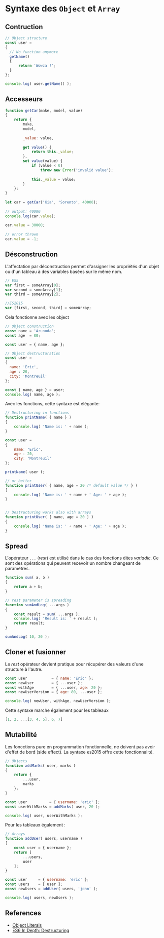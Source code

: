# Syntaxe des `Object` et `Array`

## Contruction
```js
// Object structure
const user =
{
  // No function anymore
  getName()
  {
      return 'Wowza !';
  }
};

console.log( user.getName() );
```

## Accesseurs

```js
function getCar(make, model, value)
{
    return {
        make,
        model,
 
        _value: value,
 
        get value() {
            return this._value;
        },
        set value(value) {
            if (value < 0)
                throw new Error('invalid value');
 
            this._value = value;
        }
    };
}
 
let car = getCar('Kia', 'Sorento', 40000);
 
// output: 40000
console.log(car.value);
 
car.value = 30000;
 
// error thrown
car.value = -1;
```

## Désconstruction

L'affectation par déconstruction permet d'assigner les propriétés d'un objet ou d'un tableau à des variables basées sur le même nom.

```js
// ES5
var first = someArray[0];
var second = someArray[1];
var third = someArray[2];

//ES2015
var [first, second, third] = someArray;
```

Cela fonctionne avec les object
```js
// Object construction
const name = 'Arunoda';
const age  = 80;

const user = { name, age };

// Object destructuration
const user =
{
  name: 'Eric',
  age : 20,
  city: 'Montreuil'
};

const { name, age } = user;
console.log( name, age );
```

Avec les fonctions, cette syntaxe est élégante:

```js
// Destructuring in functions
function printName( { name } )
{
	console.log( 'Name is: ' + name );
}

const user = 
{
	name: 'Eric',
	age : 20,
	city: 'Montreuil'
};

printName( user );

// or better
function printUser( { name, age = 20 /* default value */ } )
{
	console.log( 'Name is: ' + name + ' Age: ' + age );
}


// Destructuring works also with arrays
function printUser( [ name, age = 20 ] )
{
	console.log( 'Name is: ' + name + ' Age: ' + age );
}
```
 
## Spread

L'opérateur `...` (_rest_) est utilisé dans le cas des fonctions dites _variadic_. Ce sont des opérations qui peuvent recevoir un nombre changeant de paramètres.

```js
function sum( a, b )
{
	return a + b;
}

// rest parameter is spreading
function sumAndLog( ...args )
{
	const result = sum( ...args );
	console.log( 'Result is: ' + result );
	return result;
}

sumAndLog( 10, 20 );
```


## Cloner et fusionner

Le _rest_ opérateur devient pratique pour récupérer des valeurs d'une structure à l'autre.

```js
const user           = { name: "Eric" };
const newUser        = { ...user };
const withAge        = { ...user, age: 20 };
const newUserVersion = { age: 80, ...user };

console.log( newUser, withAge, newUserVersion );
```

Cette syntaxe marche également pour les tableaux

```js
[1, 2, ...[3, 4, 5], 6, 7]
```

## Mutabilité

Les foncctions pure en programmation fonctionnelle, ne doivent pas avoir d'effet de bord (side effect). La syntaxe es2015 offre cette fonctionnalité. 

```js 
// Objects
function addMarks( user, marks )
{
	return {
		...user,
		marks
	};
}

const user          = { username: 'eric' };
const userWithMarks = addMarks( user, 20 );

console.log( user, userWithMarks );
```

Pour les tableaux également :

```js
// Arrays
function addUser( users, username )
{
	const user = { username };
	return [
		...users,
		user
	];
}

const user     = { username: 'eric' };
const users    = [ user ];
const newUsers = addUser( users, 'john' );

console.log( users, newUsers );
```

## References

- [Object Literals](https://tutor.mantrajs.com/say-hello-to-ES2015/object-literals)
- [ES6 In Depth: Destructuring](https://hacks.mozilla.org/2015/05/es6-in-depth-destructuring/)